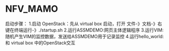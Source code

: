# NFV_MAMO
启动步骤：
1.启动 OpenStack：先从 virtual box 启动，打开 文件-》文档-》右键在终端运行-》./startup.sh
2.运行ASSMDEMO:网页主体逻辑程序
3.运行VIM:随机产生VIM的监控数据，发送给ASSMDEMO用于记录监控
4.运行hello_world:和 virtual box 中的OpenStack交互
